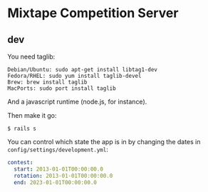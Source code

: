 # Mixtape Competition Server

## dev

You need taglib:

```
Debian/Ubuntu: sudo apt-get install libtag1-dev
Fedora/RHEL: sudo yum install taglib-devel
Brew: brew install taglib
MacPorts: sudo port install taglib
```

And a javascript runtime (node.js, for instance).

Then make it go:

```
$ rails s
```

You can control which state the app is in by changing the dates in
`config/settings/development.yml`:

```yml
contest:
  start: 2013-01-01T00:00:00.0
  rotation: 2013-01-01T00:00:00.0
  end: 2023-01-01T00:00:00.0
```
